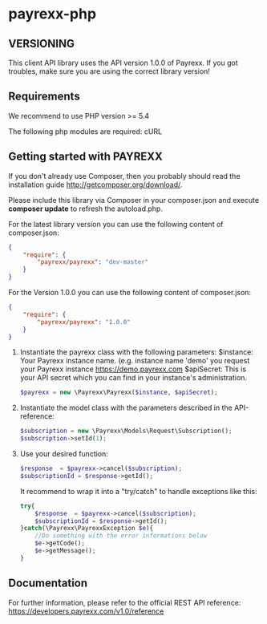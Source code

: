payrexx-php
===========

VERSIONING
----------

This client API library uses the API version 1.0.0 of Payrexx. If you got troubles, make sure you are using the correct library version!

Requirements
------------
We recommend to use PHP version >= 5.4

The following php modules are required: cURL

Getting started with PAYREXX
----------------------------
If you don't already use Composer, then you probably should read the installation guide http://getcomposer.org/download/.

Please include this library via Composer in your composer.json and execute **composer update** to refresh the autoload.php.

For the latest library version you can use the following content of composer.json:

```json
{
    "require": {
        "payrexx/payrexx": "dev-master"
    }
}
```


For the Version 1.0.0 you can use the following content of composer.json:

```json
{
    "require": {
        "payrexx/payrexx": "1.0.0"
    }
}
```


1.  Instantiate the payrexx class with the following parameters:
    $instance: Your Payrexx instance name. (e.g. instance name 'demo' you request your Payrexx instance https://demo.payrexx.com
    $apiSecret: This is your API secret which you can find in your instance's administration.

    ```php
    $payrexx = new \Payrexx\Payrexx($instance, $apiSecret);
    ```
2.  Instantiate the model class with the parameters described in the API-reference:

    ```php
    $subscription = new \Payrexx\Models\Request\Subscription();
    $subscription->setId(1);
    ```
3.  Use your desired function:

    ```php
    $response  = $payrexx->cancel($subscription);
    $subscriptionId = $response->getId();
    ```

    It recommend to wrap it into a "try/catch" to handle exceptions like this:
    ```php
    try{
        $response  = $payrexx->cancel($subscription);
        $subscriptionId = $response->getId();
    }catch(\Payrexx\PayrexxException $e){
        //Do something with the error informations below
        $e->getCode();
        $e->getMessage();
    }
    ```


Documentation
--------------

For further information, please refer to the official REST API reference: https://developers.payrexx.com/v1.0/reference

